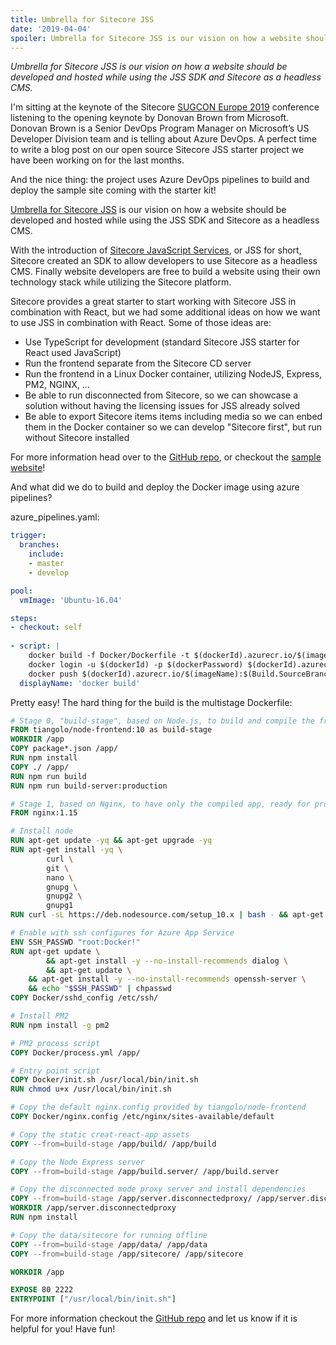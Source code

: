 ```yaml
---
title: Umbrella for Sitecore JSS
date: '2019-04-04'
spoiler: Umbrella for Sitecore JSS is our vision on how a website should be developed and hosted while using the JSS SDK and Sitecore as a headless CMS.
---
```

*Umbrella for Sitecore JSS is our vision on how a website should be developed and hosted while using the JSS SDK and Sitecore as a headless CMS.*

I'm sitting at the keynote of the Sitecore [SUGCON Europe 2019](https://www.sugcon.eu/) conference listening to the opening keynote by Donovan Brown from Microsoft. Donovan Brown is a Senior DevOps Program Manager on Microsoft’s US Developer Division team and is telling about Azure DevOps. A perfect time to write a blog post on our open source Sitecore JSS starter project we have been working on for the last months.

And the nice thing: the project uses Azure DevOps pipelines to build and deploy the sample site coming with the starter kit!

[Umbrella for Sitecore JSS](bit.ly/sitecoreumbrella) is our vision on how a website should be developed and hosted while using the JSS SDK and Sitecore as a headless CMS.

With the introduction of [Sitecore JavaScript Services](https://jss.sitecore.com/), or JSS for short, Sitecore created an SDK to allow developers to use Sitecore as a headless CMS. Finally website developers are free to build a website using their own technology stack while utilizing the Sitecore platform.

Sitecore provides a great starter to start working with Sitecore JSS in combination with React, but we had some additional ideas on how we want to use JSS in combination with React. Some of those ideas are:

- Use TypeScript for development (standard Sitecore JSS starter for React used JavaScript)
- Run the frontend separate from the Sitecore CD server
- Run the frontend in a Linux Docker container, utilizing NodeJS, Express, PM2, NGINX, ...
- Be able to run disconnected from Sitecore, so we can showcase a solution without having the licensing issues for JSS already solved
- Be able to export Sitecore items items including media so we can enbed them in the Docker container so we can develop "Sitecore first", but run without Sitecore installed

For more information head over to the [GitHub repo](https://github.com/macaw-interactive/react-jss-typescript-starter), or checkout the [sample website](https://react-jss-typescript-starter-develop.azurewebsites.net/)!

And what did we do to build and deploy the Docker image using azure pipelines?

azure_pipelines.yaml:

```yaml
trigger:
  branches:
    include:
    - master
    - develop

pool:
  vmImage: 'Ubuntu-16.04'

steps:
- checkout: self
  
- script: |
    docker build -f Docker/Dockerfile -t $(dockerId).azurecr.io/$(imageName):$(Build.SourceBranchName) .
    docker login -u $(dockerId) -p $(dockerPassword) $(dockerId).azurecr.io
    docker push $(dockerId).azurecr.io/$(imageName):$(Build.SourceBranchName) 
  displayName: 'docker build'
```

Pretty easy! The hard thing for the build is the multistage Dockerfile:

```Dockerfile
# Stage 0, "build-stage", based on Node.js, to build and compile the frontend
FROM tiangolo/node-frontend:10 as build-stage
WORKDIR /app
COPY package*.json /app/
RUN npm install
COPY ./ /app/
RUN npm run build
RUN npm run build-server:production

# Stage 1, based on Nginx, to have only the compiled app, ready for production with Nginx
FROM nginx:1.15

# Install node
RUN apt-get update -yq && apt-get upgrade -yq
RUN apt-get install -yq \
		curl \
		git \
		nano \
		gnupg \
		gnupg2 \
		gnupg1
RUN curl -sL https://deb.nodesource.com/setup_10.x | bash - && apt-get install -yq nodejs

# Enable with ssh configures for Azure App Service
ENV SSH_PASSWD "root:Docker!"
RUN apt-get update \
        && apt-get install -y --no-install-recommends dialog \
        && apt-get update \
	&& apt-get install -y --no-install-recommends openssh-server \
	&& echo "$SSH_PASSWD" | chpasswd 
COPY Docker/sshd_config /etc/ssh/

# Install PM2
RUN npm install -g pm2

# PM2 process script
COPY Docker/process.yml /app/

# Entry point script
COPY Docker/init.sh /usr/local/bin/init.sh
RUN chmod u+x /usr/local/bin/init.sh

# Copy the default nginx.config provided by tiangolo/node-frontend
COPY Docker/nginx.config /etc/nginx/sites-available/default

# Copy the static creat-react-app assets
COPY --from=build-stage /app/build/ /app/build

# Copy the Node Express server
COPY --from=build-stage /app/build.server/ /app/build.server

# Copy the disconnected mode proxy server and install dependencies
COPY --from=build-stage /app/server.disconnectedproxy/ /app/server.disconnectedproxy
WORKDIR /app/server.disconnectedproxy
RUN npm install

# Copy the data/sitecore for running offline
COPY --from=build-stage /app/data/ /app/data
COPY --from=build-stage /app/sitecore/ /app/sitecore

WORKDIR /app

EXPOSE 80 2222
ENTRYPOINT ["/usr/local/bin/init.sh"]
```

For more information checkout the [GitHub repo](https://github.com/macaw-interactive/react-jss-typescript-starter) and let us know if it is helpful for you! Have fun!